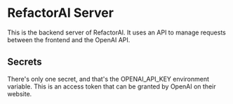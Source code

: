# RefactorAI Server

This is the backend server of RefactorAI. It uses an API to manage requests between the frontend and the OpenAI API.

## Secrets

There's only one secret, and that's the OPENAI_API_KEY environment variable. This is an access token that can be granted by OpenAI on their website.
